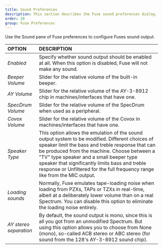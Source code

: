```yaml
---
title: Sound Preferences
description: This section describes the Fuse sound preferences dialog.
order: 20
group: Fuse Preferences
---
```


Use the Sound pane of Fuse preferences to configure Fuses sound output.

OPTION | DESCRIPTION
:--- | :---
*Enabled* | Specify whether sound output should be enabled at all. When this option is disabled, Fuse will not make any sound.
*Beeper Volume* | Slider for the relative volume of the built-in beeper.
*AY Volume* | Slider for the relative volume of the AY-3-8912 chip in machines/interfaces that have one.
*SpecDrum Volume* | Slider for the relative volume of the SpecDrum when used as a peripheral.
*Covox Volume* | Slider for the relative volume of the Covox in machines/interfaces that have one.
*Speaker Type* | This option allows the emulation of the sound output system to be modified. Different choices of speaker limit the bass and treble response that can be produced from the machine. Choose between a "TV" type speaker and a small beeper type speaker that significantly limits bass and treble response or Unfiltered for the full frequency range like from the MIC output.
*Loading sounds* | Normally, Fuse emulates tape-loading noise when loading from PZXs, TAPs or TZXs in real-time, albeit at a deliberately lower volume than on a real Spectrum. You can disable this option to eliminate the loading noise entirely.
*AY stereo separation* | By default, the sound output is mono, since this is all you got from an unmodified Spectrum. But using this option allows you to choose from None (mono), so-called ACB stereo or ABC stereo (for sound from the 128's AY-3-8912 sound chip).

